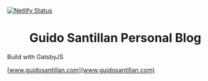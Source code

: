[![Netlify Status](https://api.netlify.com/api/v1/badges/4b5e3157-a5d8-4193-a9d7-37e3698dca8e/deploy-status)](https://app.netlify.com/sites/guidosantillan/deploys)

<h1 align="center">
  Guido Santillan Personal Blog
</h1>

Build with GatsbyJS

[www.guidosantillan.com](www.guidosantillan.com)
